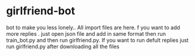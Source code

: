 # girlfriend-bot
bot to make you less lonely.. 
All import files are here.
f you want to add more replies . just open json file and add in same format then run train_bot.py and then run girlfriend.py.
If you want to run defult replies just run girlfriend.py after downloading all the files 

